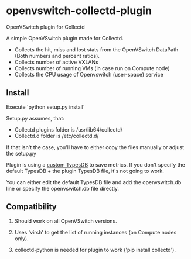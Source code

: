 openvswitch-collectd-plugin
===========================

OpenVSwitch plugin for Collectd

A simple OpenVSwitch plugin made for Collectd.

- Collects the hit, miss and lost stats from the OpenVSwitch DataPath (Both
numbers and percent ratios).
- Collects number of active VXLANs
- Collects number of running VMs (in case run on Compute node)
- Collects the CPU usage of Openvswitch (user-space) service

Install
-------

Execute 'python setup.py install'

Setup.py assumes, that:

 - Collectd plugins folder is /usr/lib64/collectd/
 - Collectd.d folder is /etc/collectd.d/

If that isn't the case, you'll have to either copy the files manually or adjust the setup.py

Plugin is using a [custom TypesDB](https://collectd.org/documentation/manpages/types.db.5.shtml#custom_types) to save metrics.
If you don't specify the default TypesDB + the plugin TypesDB file, it's not going to work.

You can either edit the default TypesDB file and add the openvswitch.db line or specify the openvswitch.db file directly.

Compatibility
-------------------------

1. Should work on all OpenVSwitch versions.

2. Uses 'virsh' to get the list of running instances (on Compute nodes only).

3. collectd-python is needed for plugin to work ('pip install collectd').
